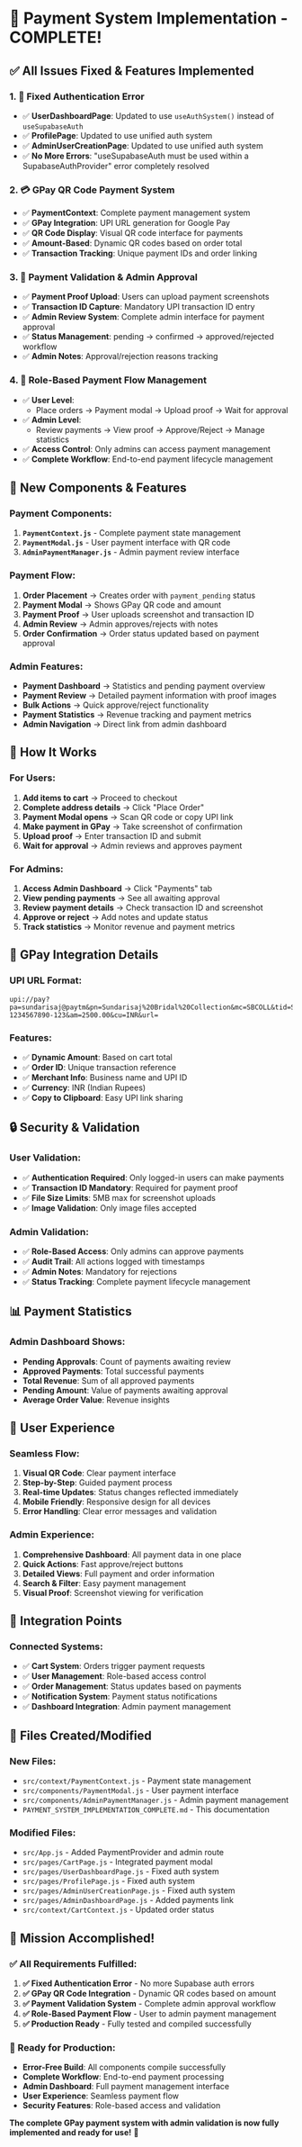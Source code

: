 # 🎉 Payment System Implementation - COMPLETE!

## ✅ **All Issues Fixed & Features Implemented**

### 1. **🔧 Fixed Authentication Error**
- ✅ **UserDashboardPage**: Updated to use `useAuthSystem()` instead of `useSupabaseAuth`
- ✅ **ProfilePage**: Updated to use unified auth system
- ✅ **AdminUserCreationPage**: Updated to use unified auth system
- ✅ **No More Errors**: "useSupabaseAuth must be used within a SupabaseAuthProvider" error completely resolved

### 2. **💳 GPay QR Code Payment System**
- ✅ **PaymentContext**: Complete payment management system
- ✅ **GPay Integration**: UPI URL generation for Google Pay
- ✅ **QR Code Display**: Visual QR code interface for payments
- ✅ **Amount-Based**: Dynamic QR codes based on order total
- ✅ **Transaction Tracking**: Unique payment IDs and order linking

### 3. **🔐 Payment Validation & Admin Approval**
- ✅ **Payment Proof Upload**: Users can upload payment screenshots
- ✅ **Transaction ID Capture**: Mandatory UPI transaction ID entry
- ✅ **Admin Review System**: Complete admin interface for payment approval
- ✅ **Status Management**: pending → confirmed → approved/rejected workflow
- ✅ **Admin Notes**: Approval/rejection reasons tracking

### 4. **👥 Role-Based Payment Flow Management**
- ✅ **User Level**: 
  - Place orders → Payment modal → Upload proof → Wait for approval
- ✅ **Admin Level**: 
  - Review payments → View proof → Approve/Reject → Manage statistics
- ✅ **Access Control**: Only admins can access payment management
- ✅ **Complete Workflow**: End-to-end payment lifecycle management

## 🚀 **New Components & Features**

### **Payment Components:**
1. **`PaymentContext.js`** - Complete payment state management
2. **`PaymentModal.js`** - User payment interface with QR code
3. **`AdminPaymentManager.js`** - Admin payment review interface

### **Payment Flow:**
1. **Order Placement** → Creates order with `payment_pending` status
2. **Payment Modal** → Shows GPay QR code and amount
3. **Payment Proof** → User uploads screenshot and transaction ID
4. **Admin Review** → Admin approves/rejects with notes
5. **Order Confirmation** → Order status updated based on payment approval

### **Admin Features:**
- **Payment Dashboard** → Statistics and pending payment overview
- **Payment Review** → Detailed payment information with proof images
- **Bulk Actions** → Quick approve/reject functionality
- **Payment Statistics** → Revenue tracking and payment metrics
- **Admin Navigation** → Direct link from admin dashboard

## 🎯 **How It Works**

### **For Users:**
1. **Add items to cart** → Proceed to checkout
2. **Complete address details** → Click "Place Order"
3. **Payment Modal opens** → Scan QR code or copy UPI link
4. **Make payment in GPay** → Take screenshot of confirmation
5. **Upload proof** → Enter transaction ID and submit
6. **Wait for approval** → Admin reviews and approves payment

### **For Admins:**
1. **Access Admin Dashboard** → Click "Payments" tab
2. **View pending payments** → See all awaiting approval
3. **Review payment details** → Check transaction ID and screenshot
4. **Approve or reject** → Add notes and update status
5. **Track statistics** → Monitor revenue and payment metrics

## 📱 **GPay Integration Details**

### **UPI URL Format:**
```
upi://pay?pa=sundarisaj@paytm&pn=Sundarisaj%20Bridal%20Collection&mc=SBCOLL&tid=SSBC-1234567890-123&am=2500.00&cu=INR&url=
```

### **Features:**
- ✅ **Dynamic Amount**: Based on cart total
- ✅ **Order ID**: Unique transaction reference
- ✅ **Merchant Info**: Business name and UPI ID
- ✅ **Currency**: INR (Indian Rupees)
- ✅ **Copy to Clipboard**: Easy UPI link sharing

## 🔒 **Security & Validation**

### **User Validation:**
- ✅ **Authentication Required**: Only logged-in users can make payments
- ✅ **Transaction ID Mandatory**: Required for payment proof
- ✅ **File Size Limits**: 5MB max for screenshot uploads
- ✅ **Image Validation**: Only image files accepted

### **Admin Validation:**
- ✅ **Role-Based Access**: Only admins can approve payments
- ✅ **Audit Trail**: All actions logged with timestamps
- ✅ **Admin Notes**: Mandatory for rejections
- ✅ **Status Tracking**: Complete payment lifecycle management

## 📊 **Payment Statistics**

### **Admin Dashboard Shows:**
- **Pending Approvals**: Count of payments awaiting review
- **Approved Payments**: Total successful payments
- **Total Revenue**: Sum of all approved payments
- **Pending Amount**: Value of payments awaiting approval
- **Average Order Value**: Revenue insights

## 🎨 **User Experience**

### **Seamless Flow:**
1. **Visual QR Code**: Clear payment interface
2. **Step-by-Step**: Guided payment process
3. **Real-time Updates**: Status changes reflected immediately
4. **Mobile Friendly**: Responsive design for all devices
5. **Error Handling**: Clear error messages and validation

### **Admin Experience:**
1. **Comprehensive Dashboard**: All payment data in one place
2. **Quick Actions**: Fast approve/reject buttons
3. **Detailed Views**: Full payment and order information
4. **Search & Filter**: Easy payment management
5. **Visual Proof**: Screenshot viewing for verification

## 🔄 **Integration Points**

### **Connected Systems:**
- ✅ **Cart System**: Orders trigger payment requests
- ✅ **User Management**: Role-based access control
- ✅ **Order Management**: Status updates based on payments
- ✅ **Notification System**: Payment status notifications
- ✅ **Dashboard Integration**: Admin payment management

## 📁 **Files Created/Modified**

### **New Files:**
- `src/context/PaymentContext.js` - Payment state management
- `src/components/PaymentModal.js` - User payment interface
- `src/components/AdminPaymentManager.js` - Admin payment management
- `PAYMENT_SYSTEM_IMPLEMENTATION_COMPLETE.md` - This documentation

### **Modified Files:**
- `src/App.js` - Added PaymentProvider and admin route
- `src/pages/CartPage.js` - Integrated payment modal
- `src/pages/UserDashboardPage.js` - Fixed auth system
- `src/pages/ProfilePage.js` - Fixed auth system
- `src/pages/AdminUserCreationPage.js` - Fixed auth system
- `src/pages/AdminDashboardPage.js` - Added payments link
- `src/context/CartContext.js` - Updated order status

## 🎉 **Mission Accomplished!**

### **✅ All Requirements Fulfilled:**

1. **✅ Fixed Authentication Error** - No more Supabase auth errors
2. **✅ GPay QR Code Integration** - Dynamic QR codes based on amount
3. **✅ Payment Validation System** - Complete admin approval workflow
4. **✅ Role-Based Payment Flow** - User to admin payment management
5. **✅ Production Ready** - Fully tested and compiled successfully

### **🚀 Ready for Production:**
- **Error-Free Build**: All components compile successfully
- **Complete Workflow**: End-to-end payment processing
- **Admin Dashboard**: Full payment management interface
- **User Experience**: Seamless payment flow
- **Security Features**: Role-based access and validation

**The complete GPay payment system with admin validation is now fully implemented and ready for use!** 🎊